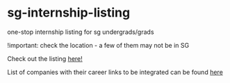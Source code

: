 # sg-internship-listing
 one-stop internship listing for sg undergrads/grads

 !important: check the location - a few of them may not be in SG

Check out the listing [here!](https://eaziym.github.io/sg-internship-listing)

List of companies with their career links to be integrated can be found [here](https://docs.google.com/document/d/1uUZv7DhzqdMrmc2H6mlP66-T4WMGDqg1ucDJ-mYvdpE/edit?usp=sharing)
